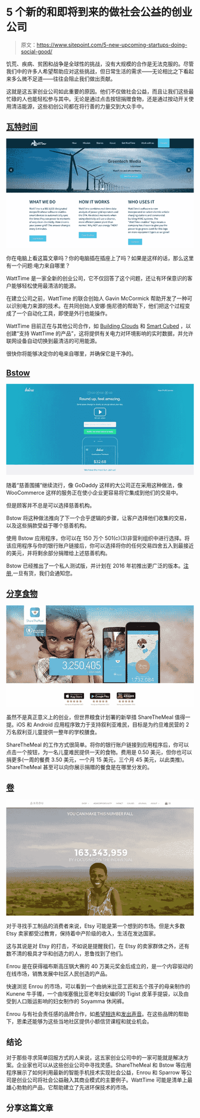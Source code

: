 # 5 个新的和即将到来的做社会公益的创业公司

> 原文：<https://www.sitepoint.com/5-new-upcoming-startups-doing-social-good/>

饥荒、疾病、贫困和战争是全球性的挑战，没有大规模的合作是无法克服的。尽管我们中的许多人希望帮助应对这些挑战，但日常生活的需求——无论相比之下看起来多么微不足道——往往会阻止我们做出贡献。

这就是这五家创业公司如此重要的原因。他们不仅做社会公益，而且让我们这些最忙碌的人也能轻松参与其中。无论是通过点击按钮捐赠食物，还是通过按动开关使用清洁能源，这些初创公司都在将行善的力量交到大众手中。

## [瓦特时间](http://watttime.org/)

![2WattTime](img/946bbbc5447fe92201d165dd0928ca58.png)

你在电脑上看这篇文章吗？你的电脑插在插座上了吗？如果是这样的话，那么这里有一个问题:电力来自哪里？

WattTime 是一家全新的创业公司，它不仅回答了这个问题，还让有环保意识的客户能够轻松使用最清洁的能源。

在建立公司之前，WattTime 的联合创始人 Gavin McCormick 帮助开发了一种可以识别电力来源的技术。在共同创始人安娜·施尼德的帮助下，他们把这个过程变成了一个自动化工具，即使是外行也能操作。

WattTime 目前正在与其他公司合作，如 [Building Clouds](http://www.buildingclouds.com/) 和 [Smart Cubed](http://www.thesmartcube.com/) ，以创建“支持 WattTime 的产品”，这将提供有关电力对环境影响的实时数据，并允许联网设备自动切换到最清洁的可用能源。

很快你将能够决定你的电来自哪里，并确保它是干净的。

## [Bstow](http://www.bstowapp.com/)

![3Bstow](img/a7024355cbab088e0ae96a8e2e793576.png)

随着“慈善围捕”继续流行，像 GoDaddy 这样的大公司正在采用这种做法，像 WooCommerce 这样的服务正在使小企业更容易将它集成到他们的交易中。

但是顾客并不总是可以选择慈善机构。

Bstow 将这种做法推向了下一个合乎逻辑的步骤，让客户选择他们收集的交易，以及这些捐款受益于哪个慈善机构。

使用 Bstow 应用程序，你可以在 150 万个 501(c)(3)非营利组织中进行选择。将该应用程序与你的银行账户链接后，你可以选择将你的任何交易四舍五入到最接近的美元，并将剩余部分捐赠给上述慈善机构。

Bstow 已经推出了一个私人测试版，并计划在 2016 年初推出更广泛的版本。[注册](http://www.bstowapp.com/),一旦有货，我们会通知您。

## [分享食物](http://sharethemeal.org)

![4ShareTheMeal](img/097b66854a8d5d54faa9133d6c655eec.png)

虽然不是真正意义上的创业，但世界粮食计划署的新举措 ShareTheMeal 值得一提。iOS 和 Android 应用程序致力于支持叙利亚难民，目标是为约旦难民营的 2 万名叙利亚儿童提供一整年的学校膳食。

ShareTheMeal 的工作方式很简单。将你的银行账户链接到应用程序后，你可以点击一个按钮，为一名儿童难民提供一天的食物。费用是 0.50 美元，但你也可以捐更多(一周的餐费 3.50 美元，一个月 15 美元，三个月 45 美元，以此类推)。ShareTheMeal 甚至可以向你展示捐赠的餐食是在哪里分发的。

## [卷](http://enrou.co/)

![5Enrou](img/cfa2c96cf4e23ef83d13bd06832dd7b8.png)

对于寻找手工制品的消费者来说，Etsy 可能是第一个想到的市场。但是大多数 Etsy 卖家都受过教育，保持着中产阶级的收入，生活在发达国家。

这与其说是对 Etsy 的打击，不如说是提醒我们，在 Etsy 的卖家群体之外，还有数不清的极具才华和创造力的人，恩鲁找到了他们。

Enrou 是在获得福布斯高压锅大赛的 40 万美元奖金后成立的，是一个内容驱动的在线市场，销售发展中社区人民创造的产品。

快速浏览 Enrou 的市场，可以看到一个由纳米比亚工匠和五个孩子的母亲制作的 Kunene 牛手镯，一个由埃塞俄比亚老年妇女编织的 Tigist 皮革手提袋，以及由受到人口贩运影响的妇女制作的 Soyamma 休闲裤。

Enrou 与有社会责任感的品牌合作，如[希望相连](http://www.connectedinhope.org/)和[发出声音](http://www.avoiceisheard.org/)。在这些品牌的帮助下，恩柔还能够为这些当地社区提供小额信贷课程和就业机会。

## 结论

对于那些寻求简单回报方式的人来说，这五家创业公司中的一家可能就是解决方案。企业家也可以从这些创业公司中寻找灵感。ShareTheMeal 和 Bstow 等应用程序展示了如何利用最新的智能手机技术实现社会公益，Enrou 和 Sparrow 等公司是创业公司将社会公益融入其商业模式的主要例子。WattTime 可能是清单上最雄心勃勃的产品，它帮助建立了先进环保技术的市场。

## 分享这篇文章